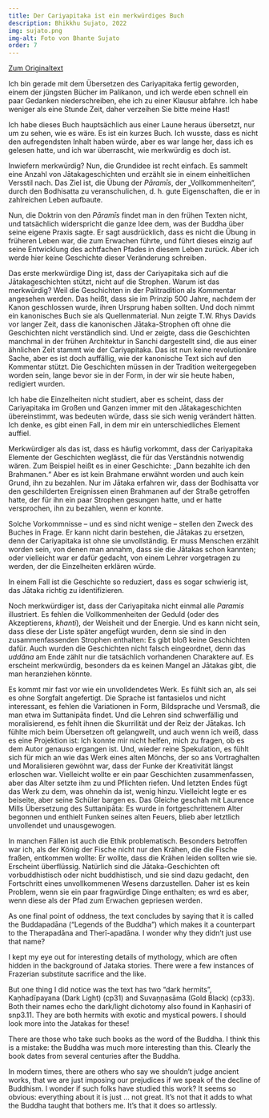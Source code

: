 ```yaml
---
title: Der Cariyapitaka ist ein merkwürdiges Buch
description: Bhikkhu Sujato, 2022
img: sujato.png
img-alt: Foto von Bhante Sujato
order: 7
---
```


[Zum Originaltext](https://discourse.suttacentral.net/t/the-cariyapitaka-is-an-odd-book/27584)

Ich bin gerade mit dem Übersetzen des Cariyapitaka fertig geworden, einem der jüngsten Bücher im Palikanon, und ich werde eben schnell ein paar Gedanken niederschreiben, ehe ich zu einer Klausur abfahre. Ich habe weniger als eine Stunde Zeit, daher verzeihen Sie bitte meine Hast!

Ich habe dieses Buch hauptsächlich aus einer Laune heraus übersetzt, nur um zu sehen, wie es wäre. Es ist ein kurzes Buch. Ich wusste, dass es nicht den aufregendsten Inhalt haben würde, aber es war lange her, dass ich es gelesen hatte, und ich war überrascht, wie merkwürdig es doch ist.

Inwiefern merkwürdig? Nun, die Grundidee ist recht einfach. Es sammelt eine Anzahl von Jātakageschichten und erzählt sie in einem einheitlichen Versstil nach. Das Ziel ist, die Übung der *Pāramīs*, der „Vollkommenheiten“, durch den Bodhisatta zu veranschulichen, d. h. gute Eigenschaften, die er in zahlreichen Leben aufbaute.

Nun, die Doktrin von den *Pāramīs* findet man in den frühen Texten nicht, und tatsächlich widerspricht die ganze Idee dem, was der Buddha über seine eigene Praxis sagte. Er sagt ausdrücklich, dass es nicht die Übung in früheren Leben war, die zum Erwachen führte, und führt dieses einzig auf seine Entwicklung des achtfachen Pfades in diesem Leben zurück. Aber ich werde hier keine Geschichte dieser Veränderung schreiben.

Das erste merkwürdige Ding ist, dass der Cariyapitaka sich auf die Jātakageschichten stützt, nicht auf die Strophen. Warum ist das merkwürdig? Weil die Geschichten in der Palitradition als Kommentar angesehen werden. Das heißt, dass sie im Prinzip 500 Jahre, nachdem der Kanon geschlossen wurde, ihren Ursprung haben sollten. Und doch nimmt ein kanonisches Buch sie als Quellenmaterial. Nun zeigte T.W. Rhys Davids vor langer Zeit, dass die kanonischen Jātaka-Strophen oft ohne die Geschichten nicht verständlich sind. Und er zeigte, dass die Geschichten manchmal in der frühen Architektur in Sanchi dargestellt sind, die aus einer ähnlichen Zeit stammt wie der Cariyapitaka. Das ist nun keine revolutionäre Sache, aber es ist doch auffällig, wie der kanonische Text sich auf den Kommentar stützt. Die Geschichten müssen in der Tradition weitergegeben worden sein, lange bevor sie in der Form, in der wir sie heute haben, redigiert wurden.

Ich habe die Einzelheiten nicht studiert, aber es scheint, dass der Cariyapitaka im Großen und Ganzen immer mit den Jātakageschichten übereinstimmt, was bedeuten würde, dass sie sich wenig verändert hätten. Ich denke, es gibt einen Fall, in dem mir ein unterschiedliches Element auffiel.

Merkwürdiger als das ist, dass es häufig vorkommt, dass der Cariyapitaka Elemente der Geschichten weglässt, die für das Verständnis notwendig wären. Zum Beispiel heißt es in einer Geschichte: „Dann bezahlte ich den Brahmanen.“ Aber es ist kein Brahmane erwähnt worden und auch kein Grund, ihn zu bezahlen. Nur im Jātaka erfahren wir, dass der Bodhisatta vor den geschilderten Ereignissen einen Brahmanen auf der Straße getroffen hatte, der für ihn ein paar Strophen gesungen hatte, und er hatte versprochen, ihn zu bezahlen, wenn er konnte.

Solche Vorkommnisse – und es sind nicht wenige – stellen den Zweck des Buches in Frage. Er kann nicht darin bestehen, die Jātakas zu ersetzen, denn der Cariyapitaka ist ohne sie unvollständig. Er muss Menschen erzählt worden sein, von denen man annahm, dass sie die Jātakas schon kannten; oder vielleicht war er dafür gedacht, von einem Lehrer vorgetragen zu werden, der die Einzelheiten erklären würde.

In einem Fall ist die Geschichte so reduziert, dass es sogar schwierig ist, das Jātaka richtig zu identifizieren.

Noch merkwürdiger ist, dass der Cariyapitaka nicht einmal alle *Paramis* illustriert. Es fehlen die Vollkommenheiten der Geduld (oder des Akzeptierens, *khanti*), der Weisheit und der Energie. Und es kann nicht sein, dass diese der Liste später angefügt wurden, denn sie sind in den zusammenfassenden Strophen enthalten: Es gibt bloß keine Geschichten dafür. Auch wurden die Geschichten nicht falsch eingeordnet, denn das *uddāna* am Ende zählt nur die tatsächlich vorhandenen Charaktere auf. Es erscheint merkwürdig, besonders da es keinen Mangel an Jātakas gibt, die man heranziehen könnte.

Es kommt mir fast vor wie ein unvolldendetes Werk. Es fühlt sich an, als sei es ohne Sorgfalt angefertigt. Die Sprache ist fantasielos und nicht interessant, es fehlen die Variationen in Form, Bildsprache und Versmaß, die man etwa im Suttanipāta findet. Und die Lehren sind schwerfällig und  moralisierend, es fehlt ihnen die Skurrilität und der Reiz der Jātakas. Ich fühlte mich beim Übersetzen oft gelangweilt, und auch wenn ich weiß, dass es eine Projektion ist: Ich konnte mir nicht helfen, mich zu fragen, ob es dem Autor genauso ergangen ist. Und, wieder reine Spekulation, es fühlt sich für mich an wie das Werk eines alten Mönchs, der so ans Vortraghalten und Moralisieren gewöhnt war, dass der Funke der Kreativität längst erloschen war. Vielleicht wollte er ein paar Geschichten zusammenfassen, aber das Alter setzte ihm zu und Pflichten riefen. Und letzten Endes fügt das Werk zu dem, was ohnehin da ist, wenig hinzu. Vielleicht legte er es beiseite, aber seine Schüler bargen es. Das Gleiche geschah mit Laurence Mills Übersetzung des Suttanipāta: Es wurde in fortgeschrittenem Alter begonnen und enthielt Funken seines alten Feuers, blieb aber letztlich unvollendet und unausgewogen.

In manchen Fällen ist auch die Ethik problematisch. Besonders betroffen war ich, als der König der Fische nicht nur den Krähen, die die Fische fraßen, entkommen wollte: Er wollte, dass die Krähen leiden sollten wie sie. Erscheint überflüssig. Natürlich sind die Jātaka-Geschichten oft vorbuddhistisch oder nicht buddhistisch, und sie sind dazu gedacht, den Fortschritt eines unvollkommenen Wesens darzustellen. Daher ist es kein Problem, wenn sie ein paar fragwürdige Dinge enthalten; es wrd es aber, wenn diese als der Pfad zum Erwachen gepriesen werden.

As one final point of oddness, the text concludes by saying that it is called the Buddapadāna (“Legends of the Buddha”) which makes it a counterpart to the Therapadāna and Therī-apadāna. I wonder why they didn’t just use that name?

I kept my eye out for interesting details of mythology, which are often hidden in the background of Jataka stories. There were a few instances of Frazerian substitute sacrifice and the like.

But one thing I did notice was the text has two “dark hermits”, Kaṇhadīpayana (Dark Light) (cp31) and Suvaṇṇasāma (Gold Black) (cp33). Both their names echo the dark/light dichotomy also found in Kaṇhasiri of snp3.11. They are both hermits with exotic and mystical powers. I should look more into the Jatakas for these!

There are those who take such books as the word of the Buddha. I think this is a mistake: the Buddha was much more interesting than this. Clearly the book dates from several centuries after the Buddha.

In modern times, there are others who say we shouldn’t judge ancient works, that we are just imposing our prejudices if we speak of the decline of Buddhism. I wonder if such folks have studied this work? It seems so obvious: everything about it is just … not great. It’s not that it adds to what the Buddha taught that bothers me. It’s that it does so artlessly.